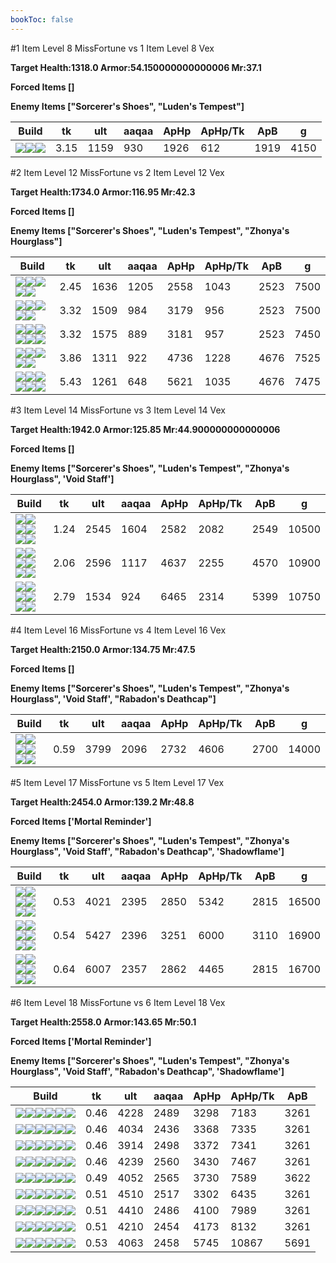 ```yaml
---
bookToc: false
---
```


#1 Item Level 8 MissFortune vs 1 Item Level 8 Vex

**Target Health:1318.0 Armor:54.150000000000006 Mr:37.1**


**Forced Items []**


**Enemy Items ["Sorcerer's Shoes", "Luden's Tempest"]**




Build | tk | ult | aaqaa |ApHp | ApHp/Tk | ApB | g
-|-|-|-|-|-|-|-
![](/item/6671.png)![](/item/1001.png)![](/item/1055.png)|3.15|1159|930|1926|612|1919|4150




























































#2 Item Level 12 MissFortune vs 2 Item Level 12 Vex

**Target Health:1734.0 Armor:116.95 Mr:42.3**


**Forced Items []**


**Enemy Items ["Sorcerer's Shoes", "Luden's Tempest", "Zhonya's Hourglass"]**




Build | tk | ult | aaqaa |ApHp | ApHp/Tk | ApB | g
-|-|-|-|-|-|-|-
![](/item/6671.png)![](/item/3095.png)![](/item/1001.png)![](/item/1055.png)![](/item/1036.png)|2.45|1636|1205|2558|1043|2523|7500
![](/item/6671.png)![](/item/3026.png)![](/item/1001.png)![](/item/1055.png)![](/item/1036.png)|3.32|1509|984|3179|956|2523|7500
![](/item/3026.png)![](/item/3095.png)![](/item/1001.png)![](/item/1055.png)![](/item/1036.png)![](/item/1036.png)|3.32|1575|889|3181|957|2523|7450
![](/item/6671.png)![](/item/8001.png)![](/item/1001.png)![](/item/1055.png)![](/item/1037.png)|3.86|1311|922|4736|1228|4676|7525
![](/item/3026.png)![](/item/8001.png)![](/item/1001.png)![](/item/1055.png)![](/item/1037.png)![](/item/1036.png)|5.43|1261|648|5621|1035|4676|7475




























































#3 Item Level 14 MissFortune vs 3 Item Level 14 Vex

**Target Health:1942.0 Armor:125.85 Mr:44.900000000000006**


**Forced Items []**


**Enemy Items ["Sorcerer's Shoes", "Luden's Tempest", "Zhonya's Hourglass", 'Void Staff']**




Build | tk | ult | aaqaa |ApHp | ApHp/Tk | ApB | g
-|-|-|-|-|-|-|-
![](/item/6671.png)![](/item/3033.png)![](/item/6676.png)![](/item/1001.png)![](/item/1055.png)![](/item/1036.png)|1.24|2545|1604|2582|2082|2549|10500
![](/item/6694.png)![](/item/8001.png)![](/item/3142.png)![](/item/1055.png)![](/item/1038.png)![](/item/1036.png)|2.06|2596|1117|4637|2255|4570|10900
![](/item/3026.png)![](/item/8001.png)![](/item/3091.png)![](/item/1001.png)![](/item/1055.png)![](/item/1038.png)|2.79|1534|924|6465|2314|5399|10750




























































#4 Item Level 16 MissFortune vs 4 Item Level 16 Vex

**Target Health:2150.0 Armor:134.75 Mr:47.5**


**Forced Items []**


**Enemy Items ["Sorcerer's Shoes", "Luden's Tempest", "Zhonya's Hourglass", 'Void Staff', "Rabadon's Deathcap"]**




Build | tk | ult | aaqaa |ApHp | ApHp/Tk | ApB | g
-|-|-|-|-|-|-|-
![](/item/6671.png)![](/item/3033.png)![](/item/6676.png)![](/item/3087.png)![](/item/1001.png)![](/item/1038.png)|0.59|3799|2096|2732|4606|2700|14000




























































#5 Item Level 17 MissFortune vs 5 Item Level 17 Vex

**Target Health:2454.0 Armor:139.2 Mr:48.8**


**Forced Items ['Mortal Reminder']**


**Enemy Items ["Sorcerer's Shoes", "Luden's Tempest", "Zhonya's Hourglass", 'Void Staff', "Rabadon's Deathcap", 'Shadowflame']**




Build | tk | ult | aaqaa |ApHp | ApHp/Tk | ApB | g
-|-|-|-|-|-|-|-
![](/item/6671.png)![](/item/3033.png)![](/item/6676.png)![](/item/3085.png)![](/item/3095.png)![](/item/1038.png)|0.53|4021|2395|2850|5342|2815|16500
![](/item/3091.png)![](/item/3033.png)![](/item/3153.png)![](/item/6676.png)![](/item/3142.png)![](/item/1038.png)|0.54|5427|2396|3251|6000|3110|16900
![](/item/3095.png)![](/item/3033.png)![](/item/6333.png)![](/item/6676.png)![](/item/3142.png)![](/item/1038.png)|0.64|6007|2357|2862|4465|2815|16700




























































#6 Item Level 18 MissFortune vs 6 Item Level 18 Vex

**Target Health:2558.0 Armor:143.65 Mr:50.1**


**Forced Items ['Mortal Reminder']**


**Enemy Items ["Sorcerer's Shoes", "Luden's Tempest", "Zhonya's Hourglass", 'Void Staff', "Rabadon's Deathcap", 'Shadowflame']**




Build | tk | ult | aaqaa |ApHp | ApHp/Tk | ApB
-|-|-|-|-|-|-
![](/item/6671.png)![](/item/3033.png)![](/item/6676.png)![](/item/3087.png)![](/item/3091.png)![](/item/3115.png)|0.46|4228|2489|3298|7183|3261
![](/item/6671.png)![](/item/3033.png)![](/item/6676.png)![](/item/3091.png)![](/item/3115.png)![](/item/3153.png)|0.46|4034|2436|3368|7335|3261
![](/item/6671.png)![](/item/3033.png)![](/item/6676.png)![](/item/3085.png)![](/item/3091.png)![](/item/3153.png)|0.46|3914|2498|3372|7341|3261
![](/item/6671.png)![](/item/3095.png)![](/item/3072.png)![](/item/3033.png)![](/item/3091.png)![](/item/3115.png)|0.46|4239|2560|3430|7467|3261
![](/item/6671.png)![](/item/3095.png)![](/item/3091.png)![](/item/3033.png)![](/item/3153.png)![](/item/3814.png)|0.49|4052|2565|3730|7589|3622
![](/item/6671.png)![](/item/3033.png)![](/item/6676.png)![](/item/3087.png)![](/item/3091.png)![](/item/6333.png)|0.51|4510|2517|3302|6435|3261
![](/item/6671.png)![](/item/3033.png)![](/item/6676.png)![](/item/3087.png)![](/item/3026.png)![](/item/3091.png)|0.51|4410|2486|4100|7989|3261
![](/item/6671.png)![](/item/3033.png)![](/item/6676.png)![](/item/3026.png)![](/item/3091.png)![](/item/3153.png)|0.51|4210|2454|4173|8132|3261
![](/item/6671.png)![](/item/3033.png)![](/item/6676.png)![](/item/3091.png)![](/item/3095.png)![](/item/8001.png)|0.53|4063|2458|5745|10867|5691




























































